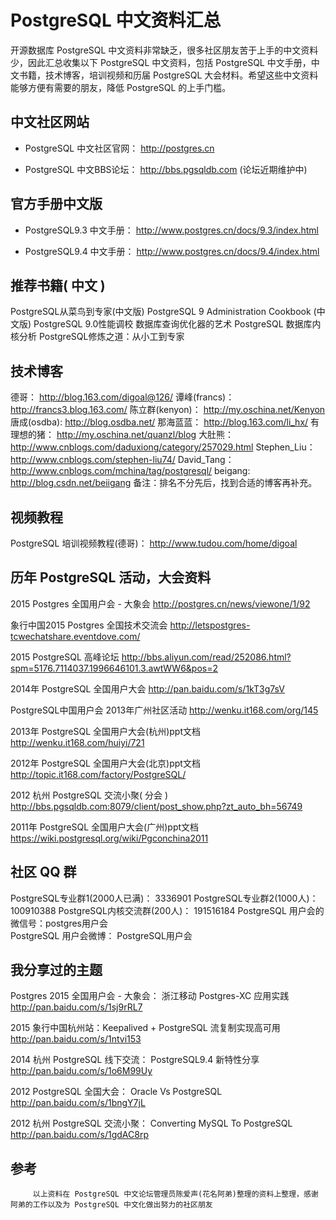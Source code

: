 ﻿PostgreSQL 中文资料汇总
====================

开源数据库 PostgreSQL 中文资料非常缺乏，很多社区朋友苦于上手的中文资料少，因此汇总收集以下 PostgreSQL 中文资料，包括 PostgreSQL 中文手册，中文书籍，技术博客，培训视频和历届 PostgreSQL 大会材料。希望这些中文资料能够方便有需要的朋友，降低 PostgreSQL 的上手门槛。

中文社区网站
---
 
- PostgreSQL 中文社区官网：  http://postgres.cn

- PostgreSQL 中文BBS论坛：  http://bbs.pgsqldb.com (论坛近期维护中)

官方手册中文版
---

- PostgreSQL9.3 中文手册：   http://www.postgres.cn/docs/9.3/index.html

- PostgreSQL9.4 中文手册：   http://www.postgres.cn/docs/9.4/index.html

推荐书籍( 中文 )
---

PostgreSQL从菜鸟到专家(中文版)
PostgreSQL 9 Administration Cookbook (中文版)
PostgreSQL 9.0性能调校 
数据库查询优化器的艺术
PostgreSQL 数据库内核分析
PostgreSQL修炼之道：从小工到专家

技术博客
---

德哥：      http://blog.163.com/digoal@126/
谭峰(francs)：    http://francs3.blog.163.com/
陈立群(kenyon)：   http://my.oschina.net/Kenyon
唐成(osdba):    http://blog.osdba.net/
那海蓝蓝：      http://blog.163.com/li_hx/
有理想的猪：    http://my.oschina.net/quanzl/blog
大肚熊：        http://www.cnblogs.com/daduxiong/category/257029.html
Stephen_Liu：   http://www.cnblogs.com/stephen-liu74/
David_Tang：    http://www.cnblogs.com/mchina/tag/postgresql/
beigang:          http://blog.csdn.net/beiigang
备注：排名不分先后，找到合适的博客再补充。

视频教程
---

PostgreSQL 培训视频教程(德哥)： http://www.tudou.com/home/digoal

历年 PostgreSQL 活动，大会资料
---

2015 Postgres 全国用户会 - 大象会
http://postgres.cn/news/viewone/1/92

象行中国2015 Postgres 全国技术交流会
http://letspostgres-tcwechatshare.eventdove.com/

2015 PostgreSQL 高峰论坛
http://bbs.aliyun.com/read/252086.html?spm=5176.7114037.1996646101.3.awtWW6&pos=2

2014年 PostgreSQL 全国用户大会
http://pan.baidu.com/s/1kT3g7sV

PostgreSQL中国用户会 2013年广州社区活动
http://wenku.it168.com/org/145

2013年 PostgreSQL 全国用户大会(杭州)ppt文档
http://wenku.it168.com/huiyi/721

2012年 PostgreSQL 全国用户大会(北京)ppt文档
http://topic.it168.com/factory/PostgreSQL/

2012 杭州 PostgreSQL 交流小聚( 分会 )
http://bbs.pgsqldb.com:8079/client/post_show.php?zt_auto_bh=56749

2011年 PostgreSQL 全国用户大会(广州)ppt文档
https://wiki.postgresql.org/wiki/Pgconchina2011


社区 QQ 群
---

PostgreSQL专业群1(2000人已满)：    3336901 
PostgreSQL专业群2(1000人)：    100910388
PostgreSQL内核交流群(200人)： 191516184
PostgreSQL 用户会的微信号：postgres用户会         
PostgreSQL 用户会微博：  PostgreSQL用户会


 

我分享过的主题
---

Postgres 2015 全国用户会 - 大象会：  浙江移动 Postgres-XC 应用实践
http://pan.baidu.com/s/1sj9rRL7

 2015 象行中国杭州站：Keepalived + PostgreSQL 流复制实现高可用
http://pan.baidu.com/s/1ntvi153

2014 杭州 PostgreSQL 线下交流：  PostgreSQL9.4 新特性分享 
http://pan.baidu.com/s/1o6M99Uy

2012 PostgreSQL 全国大会：  Oracle Vs PostgreSQL
http://pan.baidu.com/s/1bngY7jL

2012 杭州 PostgreSQL 交流小聚：  Converting MySQL To PostgreSQL
http://pan.baidu.com/s/1gdAC8rp

参考
---

         以上资料在 PostgreSQL 中文论坛管理员陈爱声(花名阿弟)整理的资料上整理，感谢阿弟的工作以及为 PostgreSQL 中文化做出努力的社区朋友
